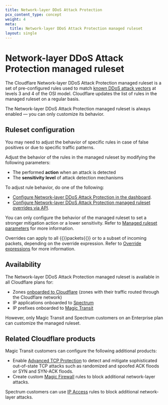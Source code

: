 ```yaml
---
title: Network-layer DDoS Attack Protection
pcx_content_type: concept
weight: 4
meta:
  title: Network-layer DDoS Attack Protection managed ruleset
layout: single
---
```


# Network-layer DDoS Attack Protection managed ruleset

The Cloudflare Network-layer DDoS Attack Protection managed ruleset is a set of pre-configured rules used to match [known DDoS attack vectors](/ddos-protection/about/attack-coverage/) at levels 3 and 4 of the OSI model. Cloudflare updates the list of rules in the managed ruleset on a regular basis.

The Network-layer DDoS Attack Protection managed ruleset is always enabled — you can only customize its behavior.

## Ruleset configuration

You may need to adjust the behavior of specific rules in case of false positives or due to specific traffic patterns.

Adjust the behavior of the rules in the managed ruleset by modifying the following parameters:

* The performed **action** when an attack is detected
* The **sensitivity level** of attack detection mechanisms

To adjust rule behavior, do one of the following:

* [Configure Network-layer DDoS Attack Protection in the dashboard](/ddos-protection/managed-rulesets/network/configure-dashboard/).
* [Configure Network-layer DDoS Attack Protection managed ruleset overrides via API](/ddos-protection/managed-rulesets/network/configure-api/).

You can only configure the behavior of the managed ruleset to set a stronger mitigation action or a lower sensitivity. Refer to [Managed ruleset parameters](/ddos-protection/managed-rulesets/network/override-parameters/) for more information.

Overrides can apply to all {{<glossary-tooltip term_id="data packet">}}packets{{</glossary-tooltip>}} or to a subset of incoming packets, depending on the override expression. Refer to [Override expressions](/ddos-protection/managed-rulesets/network/override-expressions/) for more information.

## Availability

The Network-layer DDoS Attack Protection managed ruleset is available in all Cloudflare plans for:
* Zones [onboarded to Cloudflare](/dns/zone-setups/full-setup/) (zones with their traffic routed through the Cloudflare network)
* IP applications onboarded to [Spectrum](/spectrum/)
* IP prefixes onboarded to [Magic Transit](/magic-transit/)

However, only Magic Transit and Spectrum customers on an Enterprise plan can customize the managed ruleset.

## Related Cloudflare products

Magic Transit customers can configure the following additional products:

* Enable [Advanced TCP Protection](/ddos-protection/tcp-protection/) to detect and mitigate sophisticated out-of-state TCP attacks such as randomized and spoofed ACK floods or SYN and SYN-ACK floods.
* Create custom [Magic Firewall](/magic-firewall/) rules to block additional network-layer attacks.

Spectrum customers can use [IP Access](/waf/tools/ip-access-rules/) rules to block additional network-layer attacks.
